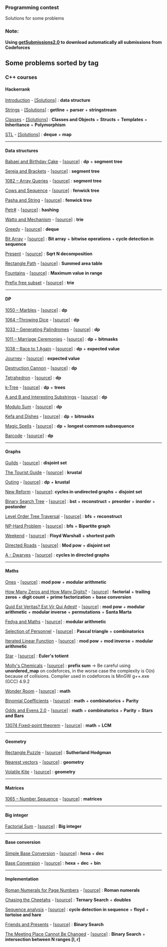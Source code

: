### Programming contest
  Solutions for some problems

### Note:
**Using [getSubmissions2.0](https://github.com/jhonber/getSubmissions2.0) to download automatically all submissions from Codeforces**


## Some problems sorted by tag

### C++ courses
#### Hackerrank
[Introduction](https://www.hackerrank.com/domains/cpp/cpp-introduction/difficulty/all/page/1) - [\[Solutions\]](https://github.com/jhonber/Programming-Contest/tree/master/hackerrank/C%2B%2B_challenges/Introduction) : **data structure**

[Strings](https://www.hackerrank.com/domains/cpp/cpp-strings/difficulty/all/page/1) - [\[Solutions\]](https://github.com/jhonber/Programming-Contest/tree/master/hackerrank/C%2B%2B_challenges/Strings) : **getline** + **parser** + **stringstream**

[Classes](https://www.hackerrank.com/domains/cpp/classes/difficulty/all/page/1) - [\[Solutions\]](https://github.com/jhonber/Programming-Contest/tree/master/hackerrank/C%2B%2B_challenges/Classes) : **Classes and Objects** + **Structs** + **Templates** +  **Inheritance** + **Polymorphism**

[STL](https://www.hackerrank.com/domains/cpp/stl/difficulty/all/page/1) - [\[Solutions\]](https://github.com/jhonber/Programming-Contest/tree/master/hackerrank/C%2B%2B_challenges/STL) : **deque** + **map**

---

#### Data structures
[Babaei and Birthday Cake](http://www.codeforces.com/contest/629/problem/D) - [\[source\]](https://github.com/jhonber/Programming-Contest/blob/b3d3c631cab3c3580803bff35173124e37bdc565/codeforces/Codeforces%20Round%20%23343%20%28Div.%202%29/D.cpp) : **dp** + **segment tree**

[Sereja and Brackets](http://codeforces.com/contest/380/problem/C) - [\[source\]](https://github.com/jhonber/Programming-Contest/blob/47b0e6685c18dc4dc3640fc7e1982628681ad718/codeforces/Codeforces%20Round%20%23223%20%28Div.%201%29/C.cpp) : **segment tree**

[1082 – Array Queries](http://lightoj.com/volume_showproblem.php?problem=1082&language=english&type=pdf) - [\[source\]](https://github.com/jhonber/Programming-Contest/blob/master/lightoj/1082.cpp) : **segment tree**

[Cows and Sequence](http://lightoj.com/volume_showproblem.php?problem=1082&language=english&type=pdf) - [\[source\]](https://github.com/jhonber/Programming-Contest/blob/master/codeforces/Codeforces%20Round%20%23174%20%28Div.%202%29/C.cpp) : **fenwick tree**

[Pasha and String](http://codeforces.com/problemset/problem/525/B) - [\[source\]](https://github.com/jhonber/Programming-Contest/blob/master/codeforces/Codeforces%20Round%20%23297%20%28Div.%202%29/B.cpp) : **fenwick tree**

[Petr#](http://codeforces.com/problemset/problem/113/B) - [\[source\]](https://github.com/jhonber/Programming-Contest/blob/master/codeforces/Codeforces%20Beta%20Round%20%2386%20%28Div.%201%20Only%29/B.cpp) : **hashing**

[Watto and Mechanism](http://codeforces.com/problemset/problem/514/C) - [\[source\]](https://github.com/jhonber/Programming-Contest/blob/master/codeforces/Codeforces%20Round%20%23291%20%28Div.%202%29/C.cpp) : **trie**

[Greedy](https://www.urionlinejudge.com.br/judge/en/problems/view/1594) - [\[source\]](https://github.com/jhonber/Programming-Contest/blob/master/URI/1594.cpp) : **deque**

[Bit Array](https://www.hackerrank.com/challenges/bitset-1) - [\[source\]](https://github.com/jhonber/Programming-Contest/blob/master/hackerrank/C%2B%2B_challenges/Introduction/Bit_array.cpp) : **Bit array** + **bitwise operations** + **cycle detection in sequence**

[Present](http://codeforces.com/contest/460/problem/C) - [\[source\]](https://github.com/jhonber/Programming-Contest/blob/master/codeforces/Codeforces%20Round%20%23262%20(Div.%202)/C.cpp) : **Sqrt N decomposition**

[Rectangle Path](https://csacademy.com/contest/round-25/#task/rectangle-path) - [\[source\]](https://github.com/jhonber/Programming-Contest/blob/master/csacademy/Round25/C.cpp) : **Summed area table**

[Fountains](http://codeforces.com/contest/799/problem/C) - [\[source\]](https://github.com/jhonber/Programming-Contest/blob/master/codeforces/Playrix%20Codescapes%20Cup%20(Codeforces%20Round%20%23413%2C%20rated%2C%20Div.%201%20%2B%20Div.%202)/C.cpp) : **Maximum value in range**

[Prefix free subset](https://csacademy.com/contest/virtual6147/task/prefix-free-subset/statistics/) - [\[source\]](https://github.com/jhonber/Programming-Contest/blob/master/csacademy/Round30/D.cpp) : **trie**

---
#### DP
[1050 – Marbles](http://lightoj.com/volume_showproblem.php?problem=1050&language=english&type=pdf) - [\[source\]](https://github.com/jhonber/Programming-Contest/blob/413c6a4fa341d0ea223d610474b122c8f8359328/lightoj/1050.cpp) : **dp**

[1064 –Throwing Dice](http://lightoj.com/volume_showproblem.php?problem=1064&language=english&type=pdf) - [\[source\]](https://github.com/jhonber/Programming-Contest/blob/d050c72e546977cd9f442a9af20f620a7619e9bd/lightoj/1064.cpp) : **dp**

[1033 – Generating Palindromes](http://lightoj.com/volume_showproblem.php?problem=1033&language=english&type=pdf) - [\[source\]](https://github.com/jhonber/Programming-Contest/blob/0e19cbbcb0a853ccb2392f6eaba4e063729a7327/lightoj/1033.cpp) : **dp**

[1011 – Marriage Ceremonies](http://lightoj.com/volume_showproblem.php?problem=1011&language=english&type=pdf) - [\[source\]](https://github.com/jhonber/Programming-Contest/blob/master/lightoj/1011.cpp) : **dp** + **bitmasks**

[1038 – Race to 1 Again](http://lightoj.com/volume_showproblem.php?problem=1038&language=english&type=pdf) - [\[source\]](https://github.com/jhonber/Programming-Contest/blob/master/lightoj/1038.cpp) : **dp** + **expected value**

[Journey](http://codeforces.com/problemset/problem/839/C) - [\[source\]](https://github.com/jhonber/Programming-Contest/blob/master/codeforces/Codeforces%20Round%20%23428%20(Div.%202)/C.cpp) : **expected value**

[Destruction Cannon](https://www.urionlinejudge.com.br/judge/en/problems/view/1288) - [\[source\]](https://github.com/jhonber/Programming-Contest/blob/master/URI/1288.cpp) : **dp**

[Tetrahedron](http://codeforces.com/problemset/problem/166/E) - [\[source\]](https://github.com/jhonber/Programming-Contest/blob/master/codeforces/Codeforces%20Round%20%23113%20%28Div.%202%29/E.cpp) : **dp**

[k-Tree](http://codeforces.com/problemset/problem/431/C) - [\[source\]](https://github.com/jhonber/Programming-Contest/blob/master/codeforces/Codeforces%20Round%20%23247%20%28Div.%202%29/C.cpp) : **dp** + **trees**

[A and B and Interesting Substrings](http://codeforces.com/problemset/problem/519/D) - [\[source\]](https://github.com/jhonber/Programming-Contest/blob/master/codeforces/Codeforces%20Round%20%23294%20%28Div.%202%29/D.cpp) : **dp**

[Modulo Sum](http://codeforces.com/problemset/problem/577/B) - [\[source\]](https://github.com/jhonber/Programming-Contest/blob/master/codeforces/Codeforces%20Round%20%23319%20%28Div.%202%29/B.cpp) : **dp**

[Kefa and Dishes](http://codeforces.com/problemset/problem/580/D) - [\[source\]](https://github.com/jhonber/Programming-Contest/blob/master/codeforces/Codeforces%20Round%20%23321%20%28Div.%202%29/D.cpp) : **dp** + **bitmasks**

[Magic Spells](https://www.hackerrank.com/challenges/magic-spells) - [\[source\]](https://github.com/jhonber/Programming-Contest/blob/master/hackerrank/C%2B%2B_challenges/Inheritance/Magic_Spells.cpp) : **dp** + **longest commom subsequence**

[Barcode](http://codeforces.com/contest/225/problem/C) - [\[source\]](https://github.com/jhonber/Programming-Contest/blob/master/codeforces/Codeforces%20Round%20%23139%20(Div.%202)/C.cpp) : **dp**

---
#### Graphs
[Guilds](https://www.urionlinejudge.com.br/judge/en/problems/view/1527) - [\[source\]](https://github.com/jhonber/Programming-Contest/blob/7c82f24699833e413f70b407d7df9f71ed479951/URI/1527.cpp) : **disjoint set**

[The Tourist Guide](https://uva.onlinejudge.org/external/100/10099.pdf) - [\[source\]](https://github.com/jhonber/Programming-Contest/blob/master/uva/10099.cpp) : **krustal**

[Outing](https://ncpc14.kattis.com/problems/outing) - [\[source\]](https://github.com/jhonber/Programming-Contest/blob/master/kattis/The%202014%20Nordic%20Collegiate%20Programming%20Contest/G.cpp) : **dp** + **krustal**

[New Reform](http://codeforces.com/contest/659/problem/E) - [\[source\]](https://github.com/jhonber/Programming-Contest/blob/master/codeforces/Codeforces%20Round%20%23346%20%28Div.%202%29/E.cpp): **cycles in undirected graphs** + **disjoint set**

[Binary Search Tree](https://www.urionlinejudge.com.br/judge/en/problems/view/1195) - [\[source\]](https://github.com/jhonber/Programming-Contest/blob/master/URI/1195.cpp) : **bst** + **reconstruct** + **preorder** + **inorder** + **postorder**

[Level Order Tree Traversal](https://www.urionlinejudge.com.br/judge/en/problems/view/1466) - [\[source\]](https://github.com/jhonber/Programming-Contest/blob/master/URI/1466.cpp) : **bfs** + **reconstruct**

[NP-Hard Problem](http://codeforces.com/contest/687/problem/A) - [\[source\]](https://github.com/jhonber/Programming-Contest/blob/master/codeforces/Codeforces%20Round%20%23360%20(Div.%202)/C.cpp) : **bfs** + **Bipartite graph**

[Weekend](http://codeforces.com/gym/101020/problem/H) - [\[source\]](https://github.com/jhonber/Programming-Contest/blob/master/codeforces/2015%20Syrian%20Private%20Universities%20Collegiate%20Programming%20Contest/H.cpp) : **Floyd Warshall** + **shortest path**

[Directed Roads](http://codeforces.com/contest/711/problem/D) - [\[source\]](https://github.com/jhonber/Programming-Contest/blob/master/codeforces/Codeforces%20Round%20%23369%20(Div.%202)/D.cpp) : **Mod pow** + **disjoint set**

[A - Dwarves](https://icpc.tum.de/content/contests/history/2016/gcpc_files/gcpc2016.pdf) - [\[source\]](https://github.com/jhonber/Programming-Contest/blob/master/random/TheGermanCollegiateProgrammingContest2016/Dwarves.cpp) : **cycles in directed graphs**

---
#### Maths
[Ones](https://www.urionlinejudge.com.br/judge/en/problems/view/1213) - [\[source\]](https://github.com/jhonber/Programming-Contest/blob/master/URI/1213.cpp) : **mod pow** + **modular arithmetic**

[How Many Zeros and How Many Digits?](https://www.urionlinejudge.com.br/judge/en/problems/view/1501) - [\[source\]](https://github.com/jhonber/Programming-Contest/blob/master/URI/1501.cpp) : **factorial** + **trailing zeros** + **digit count** + **prime factorization** + **base conversion**

[Quid Est Veritas? Est Vir Qui Adest!](https://www.urionlinejudge.com.br/judge/en/problems/view/1580) - [\[source\]](https://github.com/jhonber/Programming-Contest/blob/master/URI/1580.cpp) : **mod pow** + **modular arithmetic** + **modular inverse** + **permutations** + **Santa Marta**

[Fedya and Maths](http://codeforces.com/problemset/problem/456/B) - [\[source\]](https://github.com/jhonber/Programming-Contest/blob/master/codeforces/Codeforces%20Round%20%23260%20%28Div.%202%29/B.py) : **modular arithmetic**

[Selection of Personnel](http://codeforces.com/problemset/problem/630/F) - [\[source\]](https://github.com/jhonber/Programming-Contest/blob/master/codeforces/Experimental%20Educational%20Round:%20VolBIT%20Formulas%20Blitz/F.cpp) : **Pascal triangle** + **combinatorics**

[Iterated Linear Function](http://codeforces.com/contest/678/problem/D) - [\[source\]](https://github.com/jhonber/Programming-Contest/blob/4d49489b358864f0d69e4467b7785ce7b8f9bf4b/codeforces/Educational%20Codeforces%20Round%2013/D.cpp) : **mod pow** + **mod inverse** + **modular arithmetic**

[Star](https://www.urionlinejudge.com.br/judge/en/problems/view/1233) - [\[source\]](https://github.com/jhonber/Programming-Contest/blob/master/URI/1233.cpp) : **Euler's totient**

[Molly's Chemicals](http://codeforces.com/contest/776/problem/C) - [\[source\]](https://github.com/jhonber/Programming-Contest/blob/master/codeforces/ICM%20Technex%202017%20and%20Codeforces%20Round%20%23400%20(Div.%201%20%2B%20Div.%202%2C%20combined)/C.cpp) : **prefix sum** -> Be careful using **unordered_map** on codeforces, in the worse case the complexity is O(n) because of collisions. Compiler used in codeforces is MinGW g++.exe (GCC) 4.9.2

[Wonder Room](http://codeforces.com/contest/466/problem/B) - [\[source\]](https://github.com/jhonber/Programming-Contest/blob/master/codeforces/Codeforces%20Round%20%23266%20(Div.%202)/B.cpp) : **math**

[Binomial Coefficients](http://poj.org/problem?id=3219) - [\[source\]](https://github.com/jhonber/Programming-Contest/blob/master/poj/3219.cpp) : **math** + **combinatorics** + **Parity**

[Odds and Evens 2.0](https://www.urionlinejudge.com.br/judge/en/problems/view/1904) - [\[source\]](https://github.com/jhonber/Programming-Contest/blob/master/URI/1904.cpp) : **math** + **combinatorics** + **Parity** + **Stars and Bars**

[13074 	Fixed-point theorem](https://uva.onlinejudge.org/external/130/13074.pdf) - [\[source\]](https://raw.githubusercontent.com/jhonber/Programming-Contest/master/uva/13074.cpp) : **math** + **LCM**

---
#### Geometry
[Rectangle Puzzle](http://codeforces.com/problemset/problem/281/C) - [\[source\]](https://github.com/jhonber/Programming-Contest/blob/master/codeforces/Codeforces%20Round%20%23172%20%28Div.%202%29/C.cpp) : **Sutherland Hodgman**

[Nearest vectors](http://codeforces.com/problemset/problem/598/C) - [\[source\]](https://github.com/jhonber/Programming-Contest/blob/master/codeforces/Educational%20Codeforces%20Round%201/C.cpp) : **geometry**

[Volatile Kite](http://codeforces.com/contest/801/problem/D) - [\[source\]](https://github.com/jhonber/Programming-Contest/blob/master/codeforces/Codeforces%20Round%20%23409%20(rated%2C%20Div.%202%2C%20based%20on%20VK%20Cup%202017%20Round%202)/D.cpp) : **geometry**

---
#### Matrices
[1065 – Number Sequence](http://lightoj.com/volume_showproblem.php?problem=1065&language=english&type=pdf) - [\[source\]](https://github.com/jhonber/Programming-Contest/blob/2b92345529da619013525623f1de5b4028280a5d/lightoj/1065.cpp) : **matrices**

---
#### Big integer
[Factorial Sum](https://www.urionlinejudge.com.br/judge/en/problems/view/1161) - [\[source\]](https://github.com/jhonber/Programming-Contest/blob/master/URI/1161.cpp) : **Big integer**

---
#### Base conversion
[Simple Base Conversion](https://www.urionlinejudge.com.br/judge/en/problems/view/1199) - [\[source\]](https://github.com/jhonber/Programming-Contest/blob/master/URI/1199.cpp) : **hexa** + **dec**

[Base Conversion](https://www.urionlinejudge.com.br/judge/en/problems/view/1193) - [\[source\]](https://github.com/jhonber/Programming-Contest/blob/master/URI/1195.cpp) : **hexa** + **dec** + **bin**

---
#### Implementation
[Roman Numerals for Page Numbers](https://www.urionlinejudge.com.br/judge/en/problems/view/1960) - [\[source\]](https://github.com/jhonber/Programming-Contest/blob/master/URI/1960.cpp) : **Roman numerals**

[Chasing the Cheetahs](http://contest.felk.cvut.cz/15prg/solved/cheetahs.pdf) - [\[source\]](https://github.com/jhonber/Programming-Contest/blob/master/random/CTUOpenContest2015/ChasingTheCheetahs.cpp) : **Ternary Search** + **doubles**

[Sequence analysis](http://codeforces.com/problemset/gymProblem/100503/D) - [\[source\]](https://github.com/jhonber/Programming-Contest/blob/master/codeforces/2014-2015%20CT%20S02E05:%20Codeforces%20Trainings%20Season%202%20Episode%205%20-%202009-2010%20ACM-ICPC%2C%20NEERC%2C%20Southern%20Subregional%20Contest/D.cpp) : **cycle detection in sequence** + **floyd** + **tortoise and hare**

[Friends and Presents](http://codeforces.com/problemset/problem/483/B) - [\[source\]](https://github.com/jhonber/Programming-Contest/blob/master/codeforces/Codeforces%20Round%20%23275%20(Div.%202)/B.cpp) : **Binary Search**

[The Meeting Place Cannot Be Changed](http://codeforces.com/contest/782/problem/B) - [\[source\]](https://github.com/jhonber/Programming-Contest/blob/master/codeforces/Codeforces%20Round%20%23403%20(Div.%202%2C%20based%20on%20Technocup%202017%20Finals)/B.cpp) : **Binary Search** + **intersection between N ranges [l, r]**
